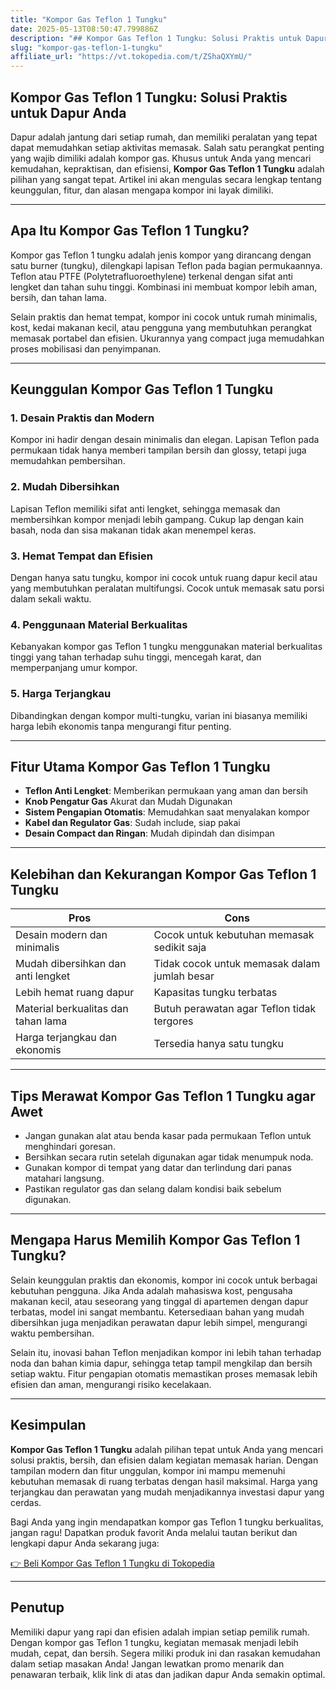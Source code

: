 ```yaml
---
title: "Kompor Gas Teflon 1 Tungku"
date: 2025-05-13T08:50:47.799886Z
description: "## Kompor Gas Teflon 1 Tungku: Solusi Praktis untuk Dapur Anda..."
slug: "kompor-gas-teflon-1-tungku"
affiliate_url: "https://vt.tokopedia.com/t/ZShaQXYmU/"
---
```

## Kompor Gas Teflon 1 Tungku: Solusi Praktis untuk Dapur Anda

Dapur adalah jantung dari setiap rumah, dan memiliki peralatan yang tepat dapat memudahkan setiap aktivitas memasak. Salah satu perangkat penting yang wajib dimiliki adalah kompor gas. Khusus untuk Anda yang mencari kemudahan, kepraktisan, dan efisiensi, **Kompor Gas Teflon 1 Tungku** adalah pilihan yang sangat tepat. Artikel ini akan mengulas secara lengkap tentang keunggulan, fitur, dan alasan mengapa kompor ini layak dimiliki.

---

## Apa Itu Kompor Gas Teflon 1 Tungku?

Kompor gas Teflon 1 tungku adalah jenis kompor yang dirancang dengan satu burner (tungku), dilengkapi lapisan Teflon pada bagian permukaannya. Teflon atau PTFE (Polytetrafluoroethylene) terkenal dengan sifat anti lengket dan tahan suhu tinggi. Kombinasi ini membuat kompor lebih aman, bersih, dan tahan lama.

Selain praktis dan hemat tempat, kompor ini cocok untuk rumah minimalis, kost, kedai makanan kecil, atau pengguna yang membutuhkan perangkat memasak portabel dan efisien. Ukurannya yang compact juga memudahkan proses mobilisasi dan penyimpanan.

---

## Keunggulan Kompor Gas Teflon 1 Tungku

### 1. Desain Praktis dan Modern
Kompor ini hadir dengan desain minimalis dan elegan. Lapisan Teflon pada permukaan tidak hanya memberi tampilan bersih dan glossy, tetapi juga memudahkan pembersihan.

### 2. Mudah Dibersihkan
Lapisan Teflon memiliki sifat anti lengket, sehingga memasak dan membersihkan kompor menjadi lebih gampang. Cukup lap dengan kain basah, noda dan sisa makanan tidak akan menempel keras.

### 3. Hemat Tempat dan Efisien
Dengan hanya satu tungku, kompor ini cocok untuk ruang dapur kecil atau yang membutuhkan peralatan multifungsi. Cocok untuk memasak satu porsi dalam sekali waktu.

### 4. Penggunaan Material Berkualitas
Kebanyakan kompor gas Teflon 1 tungku menggunakan material berkualitas tinggi yang tahan terhadap suhu tinggi, mencegah karat, dan memperpanjang umur kompor.

### 5. Harga Terjangkau
Dibandingkan dengan kompor multi-tungku, varian ini biasanya memiliki harga lebih ekonomis tanpa mengurangi fitur penting.

---

## Fitur Utama Kompor Gas Teflon 1 Tungku

- **Teflon Anti Lengket**: Memberikan permukaan yang aman dan bersih
- **Knob Pengatur Gas** Akurat dan Mudah Digunakan
- **Sistem Pengapian Otomatis**: Memudahkan saat menyalakan kompor
- **Kabel dan Regulator Gas**: Sudah include, siap pakai
- **Desain Compact dan Ringan**: Mudah dipindah dan disimpan

---

## Kelebihan dan Kekurangan Kompor Gas Teflon 1 Tungku

| **Pros**                                              | **Cons**                                           |
|--------------------------------------------------------|---------------------------------------------------|
| Desain modern dan minimalis                          | Cocok untuk kebutuhan memasak sedikit saja       |
| Mudah dibersihkan dan anti lengket                     | Tidak cocok untuk memasak dalam jumlah besar   |
| Lebih hemat ruang dapur                              | Kapasitas tungku terbatas                        |
| Material berkualitas dan tahan lama                    | Butuh perawatan agar Teflon tidak tergores     |
| Harga terjangkau dan ekonomis                         | Tersedia hanya satu tungku                        |

---

## Tips Merawat Kompor Gas Teflon 1 Tungku agar Awet

- Jangan gunakan alat atau benda kasar pada permukaan Teflon untuk menghindari goresan.
- Bersihkan secara rutin setelah digunakan agar tidak menumpuk noda.
- Gunakan kompor di tempat yang datar dan terlindung dari panas matahari langsung.
- Pastikan regulator gas dan selang dalam kondisi baik sebelum digunakan.

---

## Mengapa Harus Memilih Kompor Gas Teflon 1 Tungku?

Selain keunggulan praktis dan ekonomis, kompor ini cocok untuk berbagai kebutuhan pengguna. Jika Anda adalah mahasiswa kost, pengusaha makanan kecil, atau seseorang yang tinggal di apartemen dengan dapur terbatas, model ini sangat membantu. Ketersediaan bahan yang mudah dibersihkan juga menjadikan perawatan dapur lebih simpel, mengurangi waktu pembersihan.

Selain itu, inovasi bahan Teflon menjadikan kompor ini lebih tahan terhadap noda dan bahan kimia dapur, sehingga tetap tampil mengkilap dan bersih setiap waktu. Fitur pengapian otomatis memastikan proses memasak lebih efisien dan aman, mengurangi risiko kecelakaan.

---

## Kesimpulan

**Kompor Gas Teflon 1 Tungku** adalah pilihan tepat untuk Anda yang mencari solusi praktis, bersih, dan efisien dalam kegiatan memasak harian. Dengan tampilan modern dan fitur unggulan, kompor ini mampu memenuhi kebutuhan memasak di ruang terbatas dengan hasil maksimal. Harga yang terjangkau dan perawatan yang mudah menjadikannya investasi dapur yang cerdas.

Bagi Anda yang ingin mendapatkan kompor gas Teflon 1 tungku berkualitas, jangan ragu! Dapatkan produk favorit Anda melalui tautan berikut dan lengkapi dapur Anda sekarang juga:

[👉 Beli Kompor Gas Teflon 1 Tungku di Tokopedia](https://vt.tokopedia.com/t/ZShaQXYmU/)

---

## Penutup

Memiliki dapur yang rapi dan efisien adalah impian setiap pemilik rumah. Dengan kompor gas Teflon 1 tungku, kegiatan memasak menjadi lebih mudah, cepat, dan bersih. Segera miliki produk ini dan rasakan kemudahan dalam setiap masakan Anda! Jangan lewatkan promo menarik dan penawaran terbaik, klik link di atas dan jadikan dapur Anda semakin optimal.